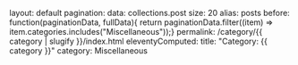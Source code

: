 layout: default
pagination:
  data: collections.post
  size: 20
  alias: posts
  before: function(paginationData, fullData){ return paginationData.filter((item)
    => item.categories.includes("Miscellaneous"));}
permalink: /category/{{ category | slugify }}/index.html
eleventyComputed:
  title: "Category: {{ category }}"
category: Miscellaneous
